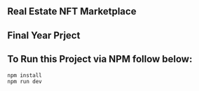 ## Real Estate NFT Marketplace 
## Final Year Prject 


## To Run this Project via NPM follow below:

```bash
npm install
npm run dev
```




